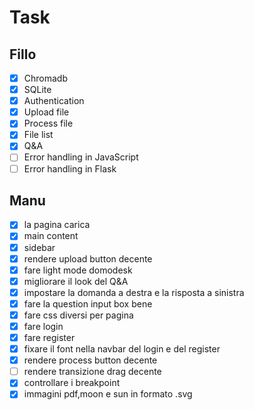# Task

## Fillo

- [x] Chromadb
- [x] SQLite
- [x] Authentication
- [x] Upload file
- [x] Process file
- [x] File list
- [x] Q&A
- [ ] Error handling in JavaScript
- [ ] Error handling in Flask

## Manu

- [x] la pagina carica
- [x] main content
- [x] sidebar
- [x] rendere upload button decente
- [x] fare light mode domodesk
- [x] migliorare il look del Q&A
- [x] impostare la domanda a destra e la risposta a sinistra
- [x] fare la question input box bene
- [x] fare css diversi per pagina
- [x] fare login
- [x] fare register
- [x] fixare il font nella navbar del login e del register
- [x] rendere process button decente
- [ ] rendere transizione drag decente
- [x] controllare i breakpoint
- [x] immagini pdf,moon e sun in formato .svg
